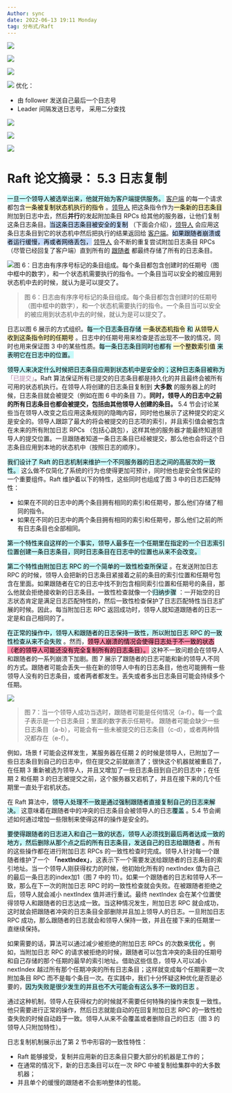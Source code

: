 ```yaml
---
Author: sync
date: 2022-06-13 19:11 Monday
tag: 分布式/Raft
---
```


![](FigureBed%20🌄/Pasted/Pasted%20image%2020220612113841.png)

![](FigureBed%20🌄/Pasted/Pasted%20image%2020220612113855.png)

![](FigureBed%20🌄/Pasted/Pasted%20image%2020220612114125.png)

![](FigureBed%20🌄/Pasted/Pasted%20image%2020220612114552.png)
优化：

- 由 follower 发送自己最后一个日志号
- Leader 间隔发送日志号， 采用二分查找

![](FigureBed%20🌄/Pasted/Pasted%20image%2020220612114929.png)

![](FigureBed%20🌄/Pasted/Pasted%20image%2020220612115234.png)

![](FigureBed%20🌄/Pasted/Pasted%20image%2020220612115330.png)

# Raft 论文摘录： 5.3 日志复制

<mark style="background: #ABF7F7A6;">一旦一个领导人被选举出来，他就开始为客户端提供服务。</mark> <u>客户端</u> 的每一个请求都包含<mark style="background: #FFF3A3A6;">一条被复制状态机执行的指令</mark> 。<u>领导人</u> 把这条指令作为<mark style="background: #FFF3A3A6;">一条新的日志条目</mark> 附加到日志中去，然后**并行**的发起附加条目 RPCs 给其他的服务器，让他们复制这条日志条目。<mark style="background: #ADCCFFA6;">当这条日志条目被安全的复制</mark> （下面会介绍），<u>领导人</u> 会应用这条日志条目到它的状态机中然后把执行的结果返回给 <u>客户端</u>。<mark style="background: #ADCCFFA6;">如果跟随者崩溃或者运行缓慢，再或者网络丢包，</mark> <u>领导人</u> 会不断的重复尝试附加日志条目 RPCs （尽管已经回复了客户端）直到所有的 <u>跟随者</u> 都最终存储了所有的日志条目。

![图 6：日志由有序序号标记的条目组成。每个条目都包含创建时的任期号（图中框中的数字），和一个状态机需要执行的指令。一个条目当可以安全的被应用到状态机中去的时候，就认为是可以提交了。](FigureBed%20🌄/Pasted/Pasted%20image%2020220613100345.png)

> 图 6：日志由有序序号标记的条目组成。每个条目都包含创建时的任期号（图中框中的数字），和一个状态机需要执行的指令。一个条目当可以安全的被应用到状态机中去的时候，就认为是可以提交了。

日志以图 6 展示的方式组织。<mark style="background: #ABF7F7A6;">每一个日志条目存储</mark> <mark style="background: #FFF3A3A6;">一条状态机指令</mark> <mark style="background: #ABF7F7A6;">和</mark> <mark style="background: #FFF3A3A6;">从领导人收到这条指令时的任期号</mark> 。日志中的任期号用来检查是否出现不一致的情况，同时也用来保证图 3 中的某些性质。<mark style="background: #ABF7F7A6;">每一条日志条目同时也都有</mark> <mark style="background: #FFF3A3A6;">一个整数索引值</mark> <mark style="background: #ABF7F7A6;">来表明它在日志中的位置。</mark>

<mark style="background: #ABF7F7A6;">领导人来决定什么时候把日志条目应用到状态机中是安全的；这种日志条目被称为</mark> <font color = '#ABF7F7A6'>「已提交」</font>。Raft 算法保证所有已提交的日志条目都是持久化的并且最终会被所有可用的状态机执行。在领导人将创建的日志条目复制到 **大多数** 的服务器上的时候，日志条目就会被提交（例如在图 6 中的条目 7）。**同时，领导人的日志中之前的所有日志条目也都会被提交，包括由其他领导人创建的条目。** 5.4 节会讨论某些当在领导人改变之后应用这条规则的隐晦内容，同时他也展示了这种提交的定义是安全的。领导人跟踪了最大的将会被提交的日志项的索引，并且索引值会被包含在未来的所有附加日志 RPCs （包括心跳包），这样其他的服务器才能最终知道领导人的提交位置。一旦跟随者知道一条日志条目已经被提交，那么他也会将这个日志条目应用到本地的状态机中（按照日志的顺序）。

<mark style="background: #ABF7F7A6;">我们设计了 Raft 的日志机制来维护一个不同服务器的日志之间的高层次的一致性。</mark> 这么做不仅简化了系统的行为也使得更加可预计，同时他也是安全性保证的一个重要组件。Raft 维护着以下的特性，这些同时也组成了图 3 中的日志匹配特性：

- 如果在不同的日志中的两个条目拥有相同的索引和任期号，那么他们存储了相同的指令。
- 如果在不同的日志中的两个条目拥有相同的索引和任期号，那么他们之前的所有日志条目也全部相同。

<mark style="background: #ABF7F7A6;">第一个特性来自这样的一个事实，领导人最多在一个任期里在指定的一个日志索引位置创建一条日志条目，同时日志条目在日志中的位置也从来不会改变。</mark>

<mark style="background: #ABF7F7A6;">第二个特性由附加日志 RPC 的一个简单的一致性检查所保证</mark> 。在发送附加日志 RPC 的时候，领导人会把新的日志条目紧接着之前的条目的索引位置和任期号包含在里面。如果跟随者在它的日志中找不到包含相同索引位置和任期号的条目，那么他就会拒绝接收新的日志条目。一致性检查就像一个<mark style="background: #ABF7F7A6;">归纳步骤</mark> ：一开始空的日志状态肯定是满足日志匹配特性的，然后一致性检查保护了日志匹配特性当日志扩展的时候。因此，每当附加日志 RPC 返回成功时，领导人就知道跟随者的日志一定是和自己相同的了。

<mark style="background: #ABF7F7A6;">在正常的操作中，领导人和跟随者的日志保持一致性，所以附加日志 RPC 的一致性检查从来不会失败</mark> 。然而，<mark style="background: #FF5582A6;">领导人崩溃的情况会使得日志处于不一致的状态（老的领导人可能还没有完全复制所有的日志条目）。</mark> 这种不一致问题会在领导人和跟随者的一系列崩溃下加剧。图 7 展示了跟随者的日志可能和新的领导人不同的方式。跟随者可能会丢失一些在新的领导人中有的日志条目，他也可能拥有一些领导人没有的日志条目，或者两者都发生。丢失或者多出日志条目可能会持续多个任期。

![](FigureBed%20🌄/Pasted/Pasted%20image%2020220613103427.png)

> 图 7：当一个领导人成功当选时，跟随者可能是任何情况（a-f）。每一个盒子表示是一个日志条目；里面的数字表示任期号。
> 跟随者可能会缺少一些日志条目（a-b），可能会有一些未被提交的日志条目（c-d），或者两种情况都存在（e-f）。

例如，场景 f 可能会这样发生，某服务器在任期 2 的时候是领导人，已附加了一些日志条目到自己的日志中，但在提交之前就崩溃了；很快这个机器就被重启了，在任期 3 重新被选为领导人，并且又增加了一些日志条目到自己的日志中；在任期 2 和任期 3 的日志被提交之前，这个服务器又宕机了，并且在接下来的几个任期里一直处于宕机状态。

在 Raft 算法中，<mark style="background: #ABF7F7A6;">领导人处理不一致是通过强制跟随者直接复制自己的日志来解决。</mark> 这意味着在跟随者中的冲突的日志条目会被领导人的日志<mark style="background: #ABF7F7A6;">覆盖</mark> 。5.4 节会阐述如何通过增加一些限制来使得这样的操作是安全的。

<mark style="background: #ABF7F7A6;"> 要使得跟随者的日志进入和自己一致的状态，领导人必须找到最后两者达成一致的地方，然后删除从那个点之后的所有日志条目，发送自己的日志给跟随者</mark> 。所有的这些操作都在进行附加日志 RPCs 的一致性检查时完成。领导人针对每一个跟随者维护了一个 **「nextIndex」**，这表示下一个需要发送给跟随者的日志条目的索引地址。当一个领导人刚获得权力的时候，他初始化所有的 nextIndex 值为自己的最后一条日志的index加1（图 7 中的 11）。如果一个跟随者的日志和领导人不一致，那么在下一次的附加日志 RPC 时的一致性检查就会失败。在被跟随者拒绝之后，领导人就会减小 nextIndex 值并进行重试。最终 nextIndex 会在某个位置使得领导人和跟随者的日志达成一致。当这种情况发生，附加日志 RPC 就会成功，这时就会把跟随者冲突的日志条目全部删除并且加上领导人的日志。一旦附加日志 RPC 成功，那么跟随者的日志就会和领导人保持一致，并且在接下来的任期里一直继续保持。

如果需要的话，算法可以通过减少被拒绝的附加日志 RPCs 的次数来<mark style="background: #ABF7F7A6;">优化</mark> 。例如，当附加日志 RPC 的请求被拒绝的时候，跟随者可以包含冲突的条目的任期号和自己存储的那个任期的最早的索引地址。借助这些信息，领导人可以减小 nextIndex 越过所有那个任期冲突的所有日志条目；这样就变成每个任期需要一次附加条目 RPC 而不是每个条目一次。在实践中，我们十分怀疑这种优化是否是必要的，<mark style="background: #ABF7F7A6;">因为失败是很少发生的并且也不大可能会有这么多不一致的日志</mark> 。

通过这种机制，领导人在获得权力的时候就不需要任何特殊的操作来恢复一致性。他只需要进行正常的操作，然后日志就能自动的在回复附加日志 RPC 的一致性检查失败的时候自动趋于一致。领导人从来不会覆盖或者删除自己的日志（图 3 的领导人只附加特性）。

日志复制机制展示出了第 2 节中形容的一致性特性：

- Raft 能够接受，复制并应用新的日志条目只要大部分的机器是工作的；
- 在通常的情况下，新的日志条目可以在一次 RPC 中被复制给集群中的大多数机器；
- 并且单个的缓慢的跟随者不会影响整体的性能。
